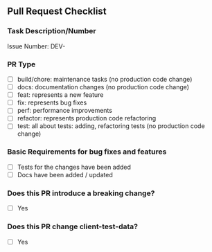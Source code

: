 <!-- Important! Please follow the guidelines for naming Pull Requests: https://docs.dasch.swiss/latest/developers/dsp/contribution/ -->

## Pull Request Checklist

### Task Description/Number

<!-- Please add either the issue number or, in case of unscheduled work, a short description of the task at hand -->

Issue Number: DEV-

### PR Type

- [ ] build/chore: maintenance tasks (no production code change)
- [ ] docs: documentation changes (no production code change)
- [ ] feat: represents a new feature
- [ ] fix: represents bug fixes
- [ ] perf: performance improvements
- [ ] refactor: represents production code refactoring
- [ ] test: all about tests: adding, refactoring tests (no production code change)

### Basic Requirements for bug fixes and features

- [ ] Tests for the changes have been added
- [ ] Docs have been added / updated

### Does this PR introduce a breaking change?

<!-- If this PR contains a breaking change, please describe the impact and migration path for existing applications below. -->

- [ ] Yes

### Does this PR change client-test-data?

- [ ] Yes
